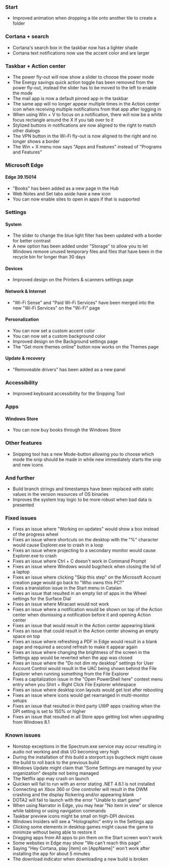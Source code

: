### Start
- Improved animation when dropping a tile onto another tile to create a folder

### Cortana + search
- Cortana's search box in the taskbar now has a lighter shade
- Cortana text notifications now use the accent color and are larger

### Taskbar + Action center
- The power fly-out will now show a slider to choose the power mode
- The Energy savings quick action toggle has been removed from the power fly-out, instead the slider has to be moved to the left to enable the mode
- The mail app is now a default pinned app in the taskbar
- The same app will no longer appear multiple times in the Action center icon when receiving multiple notifications from that app after logging in
- When using Win + V to focus on a notification, there will now be a white focus rectangle around the X if you tab over to it
- Stylized buttons in notifications are now aligned to the right to match other dialogs
- The VPN button in the Wi-Fi fly-out is now aligned to the right and no longer shows a border
- The Win + X menu now says "Apps and Features" instead of "Programs and Features"

### Microsoft Edge
#### Edge 39.15014
- "Books" has been added as a new page in the Hub
- Web Notes and Set tabs aside have a new icon
- You can now enable sites to open in apps if that is supported

### Settings
#### System
- The slider to change the blue light filter has been updated with a border for better contrast
- A new option has been added under "Storage" to allow you to let Windows remove unused temporary files and files that have been in the recycle bin for longer than 30 days

#### Devices
- Improved design on the Printers & scanners settings page

#### Network & Internet
- "Wi-Fi Sense" and "Paid Wi-Fi Services" have been merged into the new "Wi-Fi Services" on the "Wi-Fi" page

#### Personalization
- You can now set a custom accent color
- You can now set a custom background color
- Improved design on the Background settings page
- The "Get more themes online" button now works on the Themes page

#### Update & recovery
- "Removeable drivers" has been added as a new panel

### Accessibility
- Improved keyboard accessibility for the Snipping Tool

### Apps
#### Windows Store
- You can now buy books through the Windows Store

### Other features
- Snipping tool has a new Mode-button allowing you to choose which mode the snip should be made in while new immediately starts the snip and new icons

### And further
- Build branch strings and timestamps have been replaced with static values in the version resources of OS binaries
- Improves the system tray logic to be more robust when bad data is presented

### Fixed issues
- Fixes an issue where "Working on updates" would show a box instead of the progress wheel
- Fixes an issue where shortcuts on the desktop with the "%" character would cause Explorer.exe to crash in a loop
- Fixes an issue where projecting to a secondary monitor would cause Explorer.exe to crash
- Fixes an issue where Ctrl + C doesn't work in Command Prompt
- Fixes an issue where Windows would bugcheck when closing the lid of a laptop
- Fixes an issue where clicking "Skip this step" on the Microsoft Account creation page would go back to "Who owns this PC?"
- Fixes a translation issue in the Start menu in Catalan
- Fixes an issue that resulted in an empty list of apps in the Wheel settings for the Surface Dial
- Fixes an issue where Miracast would not work
- Fixes an issue where a notification would be shown on top of the Action center when dismissing a notification before it and opening Action center
- Fixes an issue that would result in the Action center appearing blank
- Fixes an issue that could result in the Action center showing an empty space on top
- Fixes an issue where refreshing a PDF in Edge would result in a blank page and required a second refresh to make it appear again
- Fixes an issue where changing the brightness of the screen in the Settings app would be reverted when the app was closed
- Fixes an issue where the "Do not dim my desktop" settings for User Account Control would result in the UAC being shown behind the File Explorer when running something from the File Explorer
- Fixes a capitalization issue in the "Open PowerShell here" context menu entry when you Shirt + Right Click File Explorer whitespace
- Fixes an issue where desktop icon layouts would get lost after rebooting
- Fixes an issue where icons would get rearranged in multi-monitor setups
- Fixes an issue that resulted in third party UWP apps crashing when the DPI setting is set to 150% or higher
- Fixes an issue that resulted in all Store apps getting lost when upgrading from Windows 8.1

### Known issues
- Nonstop exceptions in the Spectrum.exe service may occur resulting in audio not working and disk I/O becoming very high
- During the installation of this build a storport.sys bugcheck might cause the build to roll back to the previous build
- Windows Update might claim that "Some Settings are managed by your organization" despite not being managed
- The Netflix app may crash on launch
- Quicken will fail to run with an error stating .NET 4.6.1 is not installed
- Connecting an Xbox 360 or One controller will result in the DWM crashing and the display flickering and/or appearing blank
- DOTA2 will fail to launch with the error "Unable to start game"
- When using Narrator in Edge, you may hear "No item in view" or silence while tabbing or using navigation commands
- Taskbar preview icons might be small on high-DPI devices
- Windows Insiders will see a "Holographic" entry in the Settings app
- Clicking some elements in desktop games might cause the game to minimize without being able to restore it
- Dragging apps from All apps to pin them on the Start screen won't work
- Some websites in Edge may show "We can't reach this page"
- Saying "Hey Cortana, play [item] on [AppName]" won't work after installing the app for about 5 minutes
- The download indicator when downloading a new build is broken